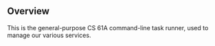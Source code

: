 ## Overview

This is the general-purpose CS 61A command-line task runner, used to manage our various services.
